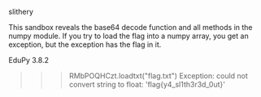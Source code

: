 slithery

This sandbox reveals the base64 decode function and all methods in the numpy
module. If you try to load the flag into a numpy array, you get an exception,
but the exception has the flag in it. 

EduPy 3.8.2
>>> RMbPOQHCzt.loadtxt("flag.txt")
Exception: could not convert string to float: 'flag{y4_sl1th3r3d_0ut}'
